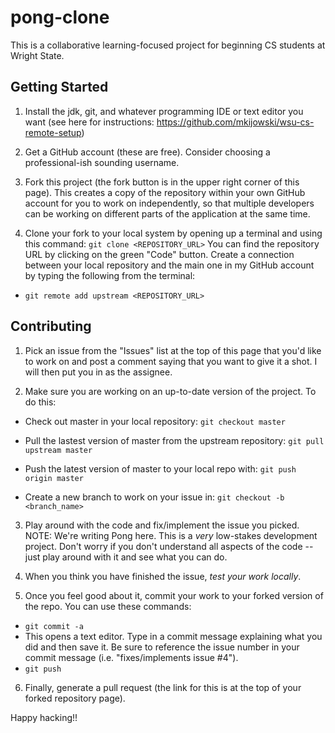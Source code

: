 # pong-clone

This is a collaborative learning-focused project for beginning CS students at Wright State.

## Getting Started

1. Install the jdk, git, and whatever programming IDE or text editor you want (see here for instructions: https://github.com/mkijowski/wsu-cs-remote-setup)

2. Get a GitHub account (these are free). Consider choosing a professional-ish sounding username.

3. Fork this project (the fork button is in the upper right corner of this page). This creates a copy of the repository within your own GitHub account for you to work on independently, so that multiple developers can be working on different parts of the application at the same time.

4. Clone your fork to your local system by opening up a terminal and using this command: `git clone <REPOSITORY_URL>`  You can find the repository URL by clicking on the green "Code" button. Create a connection between your local repository and the main one in my GitHub account by typing the following from the terminal:

 * `git remote add upstream <REPOSITORY_URL>`
 
 ## Contributing

1. Pick an issue from the "Issues" list at the top of this page that you'd like to work on and post a comment saying that you want to give it a shot. I will then put you in as the assignee.

2. Make sure you are working on an up-to-date version of the project. To do this:

 * Check out master in your local repository: `git checkout master`
 
 * Pull the lastest version of master from the upstream repository: `git pull upstream master`
 
 * Push the latest version of master to your local repo with: `git push origin master`
 
 * Create a new branch to work on your issue in: `git checkout -b <branch_name>`

3. Play around with the code and fix/implement the issue you picked. NOTE: We're writing Pong here. This is a *very* low-stakes development project. Don't worry if you don't understand all aspects of the code -- just play around with it and see what you can do.

4. When you think you have finished the issue, *test your work locally*.

5. Once you feel good about it, commit your work to your forked version of the repo. You can use these commands:

  * `git commit -a`
  * This opens a text editor. Type in a commit message explaining what you did and then save it. Be sure to reference the issue number in your commit message (i.e. "fixes/implements issue #4").
  * `git push`
  
6. Finally, generate a pull request (the link for this is at the top of your forked repository page).

Happy hacking!!
